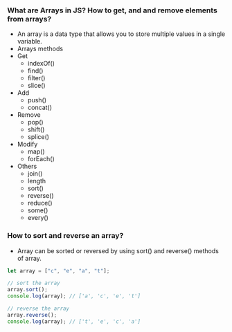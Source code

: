 ### What are Arrays in JS? How to get, and and remove elements from arrays?

- An array is a data type that allows you to store multiple values in a single variable.
- Arrays methods
- Get
  - indexOf()
  - find()
  - filter()
  - slice()
- Add
  - push()
  - concat()
- Remove
  - pop()
  - shift()
  - splice()
- Modify
  - map()
  - forEach()
- Others
  - join()
  - length
  - sort()
  - reverse()
  - reduce()
  - some()
  - every()

### How to sort and reverse an array?

- Array can be sorted or reversed by using sort() and reverse() methods of array.

```javascript
let array = ["c", "e", "a", "t"];

// sort the array
array.sort();
console.log(array); // ['a', 'c', 'e', 't']

// reverse the array
array.reverse();
console.log(array); // ['t', 'e', 'c', 'a']
```
